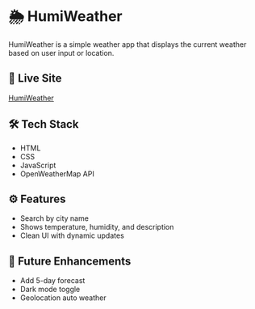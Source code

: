 # 🌦️ HumiWeather

HumiWeather is a simple weather app that displays the current weather based on user input or location.

## 🔗 Live Site
[HumiWeather](https://humiweather.netlify.app)

## 🛠 Tech Stack
- HTML
- CSS
- JavaScript
- OpenWeatherMap API

## ⚙️ Features
- Search by city name
- Shows temperature, humidity, and description
- Clean UI with dynamic updates

## 📌 Future Enhancements
- Add 5-day forecast
- Dark mode toggle
- Geolocation auto weather
